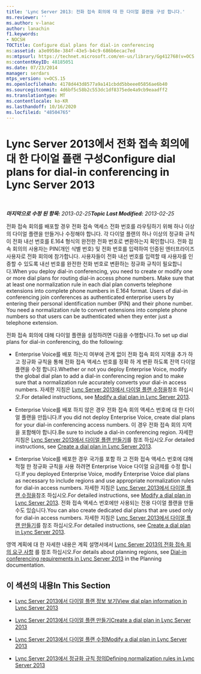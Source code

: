 ```yaml
---
title: 'Lync Server 2013: 전화 접속 회의에 대 한 다이얼 플랜을 구성 합니다.'
ms.reviewer: ''
ms.author: v-lanac
author: lanachin
f1.keywords:
- NOCSH
TOCTitle: Configure dial plans for dial-in conferencing
ms:assetid: a3e0958e-384f-43e5-b4c9-686b6ecac7ed
ms:mtpsurl: https://technet.microsoft.com/en-us/library/Gg412768(v=OCS.15)
ms:contentKeyID: 48185051
ms.date: 07/23/2014
manager: serdars
mtps_version: v=OCS.15
ms.openlocfilehash: 4178d443d8577a9a141cbdd5bbeee05856ae6b40
ms.sourcegitcommit: 4d6bf5c58b2c553dc1df8375ede4a9cb9eaadff2
ms.translationtype: MT
ms.contentlocale: ko-KR
ms.lasthandoff: 10/16/2020
ms.locfileid: "48504765"
---
```

# <a name="configure-dial-plans-for-dial-in-conferencing-in-lync-server-2013"></a><span data-ttu-id="3e7b3-102">Lync Server 2013에서 전화 접속 회의에 대 한 다이얼 플랜 구성</span><span class="sxs-lookup"><span data-stu-id="3e7b3-102">Configure dial plans for dial-in conferencing in Lync Server 2013</span></span>

<div data-xmlns="http://www.w3.org/1999/xhtml">

<div class="topic" data-xmlns="http://www.w3.org/1999/xhtml" data-msxsl="urn:schemas-microsoft-com:xslt" data-cs="https://msdn.microsoft.com/">

<div data-asp="https://msdn2.microsoft.com/asp">



</div>

<div id="mainSection">

<div id="mainBody">

<span> </span>

<span data-ttu-id="3e7b3-103">_**마지막으로 수정 된 항목:** 2013-02-25_</span><span class="sxs-lookup"><span data-stu-id="3e7b3-103">_**Topic Last Modified:** 2013-02-25_</span></span>

<span data-ttu-id="3e7b3-p101">전화 접속 회의를 배포할 경우 전화 접속 액세스 전화 번호를 라우팅하기 위해 하나 이상의 다이얼 플랜을 만들거나 수정해야 합니다. 각 다이얼 플랜의 하나 이상의 정규화 규칙이 전화 내선 번호를 E.164 형식의 완전한 전화 번호로 변환하는지 확인합니다. 전화 접속 회의의 사용자는 PIN(개인 식별 번호) 및 전화 번호를 입력하여 인증된 엔터프라이즈 사용자로 전화 회의에 참가합니다. 사용자들이 전화 내선 번호를 입력할 때 사용자를 인증할 수 있도록 내선 번호를 완전한 전화 번호로 변환하는 정규화 규칙이 필요합니다.</span><span class="sxs-lookup"><span data-stu-id="3e7b3-p101">When you deploy dial-in conferencing, you need to create or modify one or more dial plans for routing dial-in access phone numbers. Make sure that at least one normalization rule in each dial plan converts telephone extensions into complete phone numbers in E.164 format. Users of dial-in conferencing join conferences as authenticated enterprise users by entering their personal identification number (PIN) and their phone number. You need a normalization rule to convert extensions into complete phone numbers so that users can be authenticated when they enter just a telephone extension.</span></span>

<span data-ttu-id="3e7b3-108">전화 접속 회의에 대해 다이얼 플랜을 설정하려면 다음을 수행합니다.</span><span class="sxs-lookup"><span data-stu-id="3e7b3-108">To set up dial plans for dial-in conferencing, do the following:</span></span>

  - <span data-ttu-id="3e7b3-109">Enterprise Voice를 배포 하는지 여부에 관계 없이 전화 접속 회의 지역을 추가 하 고 정규화 규칙을 통해 전화 접속 액세스 번호를 정확 하 게 변환 하도록 전역 다이얼 플랜을 수정 합니다.</span><span class="sxs-lookup"><span data-stu-id="3e7b3-109">Whether or not you deploy Enterprise Voice, modify the global dial plan to add a dial-in conferencing region and to make sure that a normalization rule accurately converts your dial-in access numbers.</span></span> <span data-ttu-id="3e7b3-110">자세한 지침은 [Lync Server 2013에서 다이얼 플랜 수정을](lync-server-2013-modify-a-dial-plan.md)참조 하십시오.</span><span class="sxs-lookup"><span data-stu-id="3e7b3-110">For detailed instructions, see [Modify a dial plan in Lync Server 2013](lync-server-2013-modify-a-dial-plan.md).</span></span>

  - <span data-ttu-id="3e7b3-111">Enterprise Voice를 배포 하지 않은 경우 전화 접속 회의 액세스 번호에 대 한 다이얼 플랜을 만듭니다.</span><span class="sxs-lookup"><span data-stu-id="3e7b3-111">If you did not deploy Enterprise Voice, create dial plans for your dial-in conferencing access numbers.</span></span> <span data-ttu-id="3e7b3-112">이 경우 전화 접속 회의 지역을 포함해야 합니다.</span><span class="sxs-lookup"><span data-stu-id="3e7b3-112">Be sure to include a dial-in conferencing region.</span></span> <span data-ttu-id="3e7b3-113">자세한 지침은 [Lync Server 2013에서 다이얼 플랜 만들기](lync-server-2013-create-a-dial-plan.md)를 참조 하십시오.</span><span class="sxs-lookup"><span data-stu-id="3e7b3-113">For detailed instructions, see [Create a dial plan in Lync Server 2013](lync-server-2013-create-a-dial-plan.md).</span></span>

  - <span data-ttu-id="3e7b3-114">Enterprise Voice를 배포한 경우 국가를 포함 하 고 전화 접속 액세스 번호에 대해 적절 한 정규화 규칙을 사용 하려면 Enterprise Voice 다이얼 요금제를 수정 합니다.</span><span class="sxs-lookup"><span data-stu-id="3e7b3-114">If you deployed Enterprise Voice, modify Enterprise Voice dial plans as necessary to include regions and use appropriate normalization rules for dial-in access numbers.</span></span> <span data-ttu-id="3e7b3-115">자세한 지침은 [Lync Server 2013에서 다이얼 플랜 수정을](lync-server-2013-modify-a-dial-plan.md)참조 하십시오.</span><span class="sxs-lookup"><span data-stu-id="3e7b3-115">For detailed instructions, see [Modify a dial plan in Lync Server 2013](lync-server-2013-modify-a-dial-plan.md).</span></span> <span data-ttu-id="3e7b3-116">전화 접속 액세스 번호에만 사용되는 전용 다이얼 플랜을 만들 수도 있습니다.</span><span class="sxs-lookup"><span data-stu-id="3e7b3-116">You can also create dedicated dial plans that are used only for dial-in access numbers.</span></span> <span data-ttu-id="3e7b3-117">자세한 지침은 [Lync Server 2013에서 다이얼 플랜 만들기](lync-server-2013-create-a-dial-plan.md)를 참조 하십시오.</span><span class="sxs-lookup"><span data-stu-id="3e7b3-117">For detailed instructions, see [Create a dial plan in Lync Server 2013](lync-server-2013-create-a-dial-plan.md).</span></span>

<span data-ttu-id="3e7b3-118">영역 계획에 대 한 자세한 내용은 계획 설명서에서 [Lync Server 2013의 전화 접속 회의 요구 사항](lync-server-2013-dial-in-conferencing-requirements.md) 를 참조 하십시오.</span><span class="sxs-lookup"><span data-stu-id="3e7b3-118">For details about planning regions, see [Dial-in conferencing requirements in Lync Server 2013](lync-server-2013-dial-in-conferencing-requirements.md) in the Planning documentation.</span></span>

<div>

## <a name="in-this-section"></a><span data-ttu-id="3e7b3-119">이 섹션의 내용</span><span class="sxs-lookup"><span data-stu-id="3e7b3-119">In This Section</span></span>

  - [<span data-ttu-id="3e7b3-120">Lync Server 2013에서 다이얼 플랜 정보 보기</span><span class="sxs-lookup"><span data-stu-id="3e7b3-120">View dial plan information in Lync Server 2013</span></span>](lync-server-2013-view-dial-plan-information.md)

  - [<span data-ttu-id="3e7b3-121">Lync Server 2013에서 다이얼 플랜 만들기</span><span class="sxs-lookup"><span data-stu-id="3e7b3-121">Create a dial plan in Lync Server 2013</span></span>](lync-server-2013-create-a-dial-plan.md)

  - [<span data-ttu-id="3e7b3-122">Lync Server 2013에서 다이얼 플랜 수정</span><span class="sxs-lookup"><span data-stu-id="3e7b3-122">Modify a dial plan in Lync Server 2013</span></span>](lync-server-2013-modify-a-dial-plan.md)

  - [<span data-ttu-id="3e7b3-123">Lync Server 2013에서 정규화 규칙 정의</span><span class="sxs-lookup"><span data-stu-id="3e7b3-123">Defining normalization rules in Lync Server 2013</span></span>](lync-server-2013-defining-normalization-rules.md)

</div>

</div>

<span> </span>

</div>

</div>

</div>

